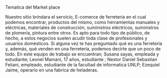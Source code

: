 Tematica del Market place

Nuestro sitio brindara el servicio, E-comerce de ferreteria en el cual podemos encontrar, productos del mismo, como herramientas manuales y eléctricas, materiales de construcción, suministros eléctricos, suministros de plomería, pintura entre otros.
Es apto para todo tipo de público, de hecho, a estos negocios suelen acudir toda clase de profesionales y usuarios domésticos. Si alguna vez te has preguntado qué es una ferretería y, además, qué venden en una ferretería, podemos decirte que un poco de todo.
En este equipo de trabajo se encuentran; 
Susana sayas, empleada y estudiante; 
Leonel Mamani, 17 años, estudiante ; 
Nestor Daniel Sebastian Feliani, empleado, estudiante de la facultad de informatica UNLP; 
Ezequiel Jaime, operario en una fabrica de heladeras.
